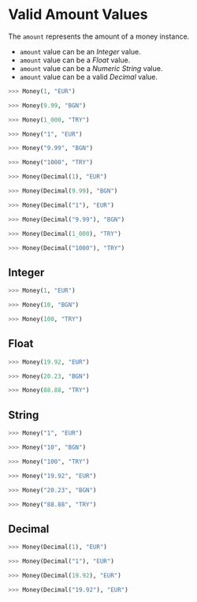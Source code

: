 # Valid Amount Values

The `amount` represents the amount of a money instance.
- `amount` value can be an *Integer* value.
- `amount` value can be a *Float* value.
- `amount` value can be a *Numeric String* value.
- `amount` value can be a valid *Decimal* value.

```python
>>> Money(1, "EUR")
```

```python
>>> Money(9.99, "BGN")
```

```python
>>> Money(1_000, "TRY")
```

```python
>>> Money("1", "EUR")
```

```python
>>> Money("9.99", "BGN")
```

```python
>>> Money("1000", "TRY")
```

```python
>>> Money(Decimal(1), "EUR")
```

```python
>>> Money(Decimal(9.99), "BGN")
```

```python
>>> Money(Decimal("1"), "EUR")
```

```python
>>> Money(Decimal("9.99"), "BGN")
```

```python
>>> Money(Decimal(1_000), "TRY")
```

```python
>>> Money(Decimal("1000"), "TRY")
```


## Integer

```python
>>> Money(1, "EUR")
```

```python
>>> Money(10, "BGN")
```

```python
>>> Money(100, "TRY")
```


## Float

```python
>>> Money(19.92, "EUR")
```

```python
>>> Money(20.23, "BGN")
```

```python
>>> Money(88.88, "TRY")
```


## String

```python
>>> Money("1", "EUR")
```

```python
>>> Money("10", "BGN")
```

```python
>>> Money("100", "TRY")
```

```python
>>> Money("19.92", "EUR")
```

```python
>>> Money("20.23", "BGN")
```

```python
>>> Money("88.88", "TRY")
```


## Decimal

```python
>>> Money(Decimal(1), "EUR")
```

```python
>>> Money(Decimal("1"), "EUR")
```

```python
>>> Money(Decimal(19.92), "EUR")
```

```python
>>> Money(Decimal("19.92"), "EUR")
```

